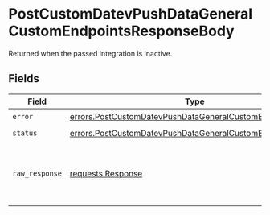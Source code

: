 # PostCustomDatevPushDataGeneralCustomEndpointsResponseBody

Returned when the passed integration is inactive.


## Fields

| Field                                                                                                                                    | Type                                                                                                                                     | Required                                                                                                                                 | Description                                                                                                                              |
| ---------------------------------------------------------------------------------------------------------------------------------------- | ---------------------------------------------------------------------------------------------------------------------------------------- | ---------------------------------------------------------------------------------------------------------------------------------------- | ---------------------------------------------------------------------------------------------------------------------------------------- |
| `error`                                                                                                                                  | [errors.PostCustomDatevPushDataGeneralCustomEndpointsError](../../models/errors/postcustomdatevpushdatageneralcustomendpointserror.md)   | :heavy_check_mark:                                                                                                                       | N/A                                                                                                                                      |
| `status`                                                                                                                                 | [errors.PostCustomDatevPushDataGeneralCustomEndpointsStatus](../../models/errors/postcustomdatevpushdatageneralcustomendpointsstatus.md) | :heavy_check_mark:                                                                                                                       | N/A                                                                                                                                      |
| `raw_response`                                                                                                                           | [requests.Response](https://requests.readthedocs.io/en/latest/api/#requests.Response)                                                    | :heavy_minus_sign:                                                                                                                       | Raw HTTP response; suitable for custom response parsing                                                                                  |